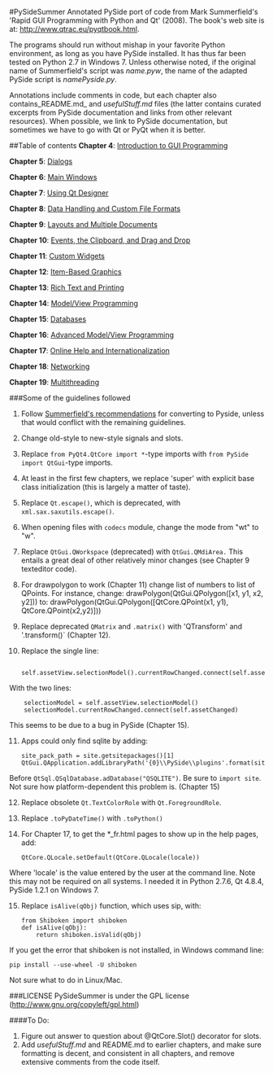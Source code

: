 ﻿#PySideSummer
Annotated PySide port of code from Mark Summerfield's 'Rapid GUI Programming with Python and Qt' (2008). The book's web site is at:
 http://www.qtrac.eu/pyqtbook.html. 

The programs should run without mishap in your favorite Python environment, as long as you have PySide installed. It has thus far been tested on Python 2.7 in Windows 7. Unless otherwise noted, if the original name of Summerfield's script was _name.pyw_, the name of the adapted PySide script is _namePyside.py_.  

Annotations include comments in code, but each chapter also contains_README.md_ and _usefulStuff.md_ files (the latter contains curated excerpts from PySide documentation and links from other relevant resources). When possible, we link to PySide documentation, but sometimes we have to go with Qt or PyQt when it is better.
  

##Table of contents
**Chapter 4**: <a href="https://github.com/EricThomson/PySideSummer/tree/master/Chapter4">Introduction to GUI Programming</a>

**Chapter 5**: <a href="https://github.com/EricThomson/PySideSummer/tree/master/Chapter5">Dialogs</a>

**Chapter 6**: <a href="https://github.com/EricThomson/PySideSummer/tree/master/Chapter6">Main Windows</a>

**Chapter 7**: <a href="https://github.com/EricThomson/PySideSummer/tree/master/Chapter7">Using Qt Designer</a>

**Chapter 8**: <a href="https://github.com/EricThomson/PySideSummer/tree/master/Chapter8">Data Handling and Custom File Formats</a>

**Chapter 9**: <a href="https://github.com/EricThomson/PySideSummer/tree/master/Chapter9">Layouts and Multiple Documents</a>

**Chapter 10**: <a href="https://github.com/EricThomson/PySideSummer/tree/master/Chapter10">Events, the Clipboard, and Drag and Drop</a>

**Chapter 11**: <a href="https://github.com/EricThomson/PySideSummer/tree/master/Chapter11">Custom Widgets</a>

**Chapter 12**: <a href="https://github.com/EricThomson/PySideSummer/tree/master/Chapter12">Item-Based Graphics</a>

**Chapter 13**: <a href="https://github.com/EricThomson/PySideSummer/tree/master/Chapter13">Rich Text and Printing</a>

**Chapter 14**: <a href="https://github.com/EricThomson/PySideSummer/tree/master/Chapter14">Model/View Programming</a>

**Chapter 15**:  <a href="https://github.com/EricThomson/PySideSummer/tree/master/Chapter15">Databases</a>

**Chapter 16**: <a href = "https://github.com/EricThomson/PySideSummer/tree/master/Chapter16">Advanced Model/View Programming</a>

**Chapter 17**: <a href = "https://github.com/EricThomson/PySideSummer/tree/master/Chapter17">Online Help and Internationalization</a>

**Chapter 18**: <a href = "https://github.com/EricThomson/PySideSummer/tree/master/Chapter18">Networking</a>

**Chapter 19**: <a href = "https://github.com/EricThomson/PySideSummer/tree/master/Chapter19">Multithreading</a>

###Some of the guidelines followed
1. Follow <a href="http://www.qtrac.eu/pyqtbook.html#pyside">Summerfield's recommendations</a> for converting to Pyside, unless that would conflict with the remaining guidelines.

2. Change old-style to new-style signals and slots.

3. Replace `from PyQt4.QtCore import *`-type imports with `from PySide import QtGui`-type imports.

4. At least in the first few chapters, we replace 'super' with explicit base class initialization (this is largely a matter of taste). 

5. Replace `Qt.escape()`, which is deprecated, with `xml.sax.saxutils.escape()`.

6. When opening files with `codecs` module, change the mode from "wt" to "w". 

7. Replace `QtGui.QWorkspace` (deprecated) with `QtGui.QMdiArea.` This entails a great deal of other relatively minor changes (see Chapter 9 texteditor code).

8. For drawpolygon to work (Chapter 11) change list of numbers to list of QPoints. 
For instance, change:
	drawPolygon(QtGui.QPolygon([x1, y1, x2, y2]))
to:
    drawPolygon(QtGui.QPolygon([QtCore.QPoint(x1, y1), QtCore.QPoint(x2,y2)]))
	
9. Replace deprecated `QMatrix` and `.matrix()` with 'QTransform' and '.transform()` (Chapter 12).

10. Replace the single line:

          self.assetView.selectionModel().currentRowChanged.connect(self.assetChanged)
        
 With the two lines:

        selectionModel = self.assetView.selectionModel()
        selectionModel.currentRowChanged.connect(self.assetChanged)
        
 This seems to be due to a bug in PySide (Chapter 15).

11. Apps could only find sqlite by adding:

        site_pack_path = site.getsitepackages()[1] 
        QtGui.QApplication.addLibraryPath('{0}\\PySide\\plugins'.format(site_pack_path))

 Before `QtSql.QSqlDatabase.adDatabase("QSQLITE")`.  Be sure to `import site`. Not sure how platform-dependent this problem  is. (Chapter 15)

12. Replace obsolete `Qt.TextColorRole` with `Qt.ForegroundRole`.

13. Replace `.toPyDateTime()` with `.toPython()` 

14. For Chapter 17, to get the *_fr.html pages to show up in the help pages, add:

        QtCore.QLocale.setDefault(QtCore.QLocale(locale)) 

 Where 'locale' is the value entered by the user at the command line. Note this may not be required on all systems. I needed it in Python 2.7.6, Qt 4.8.4, PySide 1.2.1 on Windows 7.

15. Replace `isAlive(qObj)` function, which uses sip, with:

        from Shiboken import shiboken
        def isAlive(qObj):
            return shiboken.isValid(qObj)

 If you get the error that shiboken is not installed, in Windows command line:

	pip install --use-wheel -U shiboken

 Not sure what to do in Linux/Mac.

    
###LICENSE
PySideSummer is under the GPL license (<a href="http://www.gnu.org/copyleft/gpl.html">http://www.gnu.org/copyleft/gpl.html</a>)


####To Do:
1. Figure out answer to question about @QtCore.Slot() decorator for slots.
2. Add _usefulStuff.md_ and README.md to earlier chapters, and make sure formatting is decent, and consistent in all chapters, and remove extensive comments from the code itself.
